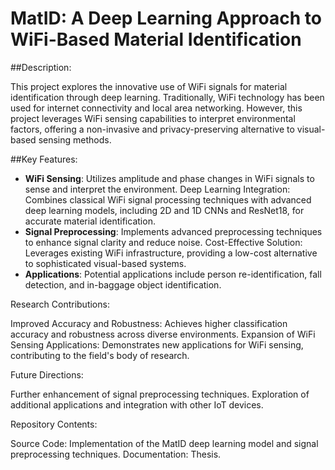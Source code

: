 # MatID: A Deep Learning Approach to WiFi-Based Material Identification

##Description:

This project explores the innovative use of WiFi signals for material identification through deep learning. Traditionally, WiFi technology has been used for internet connectivity and local area networking. However, this project leverages WiFi sensing capabilities to interpret environmental factors, offering a non-invasive and privacy-preserving alternative to visual-based sensing methods.

##Key Features:

- **WiFi Sensing**: Utilizes amplitude and phase changes in WiFi signals to sense and interpret the environment.
Deep Learning Integration: Combines classical WiFi signal processing techniques with advanced deep learning models, including 2D and 1D CNNs and ResNet18, for accurate material identification.
- **Signal Preprocessing**: Implements advanced preprocessing techniques to enhance signal clarity and reduce noise.
Cost-Effective Solution: Leverages existing WiFi infrastructure, providing a low-cost alternative to sophisticated visual-based systems.
- **Applications**: Potential applications include person re-identification, fall detection, and in-baggage object identification.

Research Contributions:

Improved Accuracy and Robustness: Achieves higher classification accuracy and robustness across diverse environments.
Expansion of WiFi Sensing Applications: Demonstrates new applications for WiFi sensing, contributing to the field's body of research.

Future Directions:

Further enhancement of signal preprocessing techniques.
Exploration of additional applications and integration with other IoT devices.

Repository Contents:

Source Code: Implementation of the MatID deep learning model and signal preprocessing techniques.
Documentation: Thesis.
